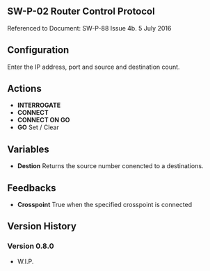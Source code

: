 ## SW-P-02 Router Control Protocol

Referenced to Document: SW-P-88 Issue 4b. 5 July 2016


## Configuration
Enter the IP address, port and source and destination count.

## Actions
- **INTERROGATE** 
- **CONNECT** 
- **CONNECT ON GO** 
- **GO** Set / Clear

## Variables
- **Destion** Returns the source number conencted to a destinations.

## Feedbacks
- **Crosspoint** True when the specified crosspoint is connected


## Version History

### Version 0.8.0
- W.I.P.
